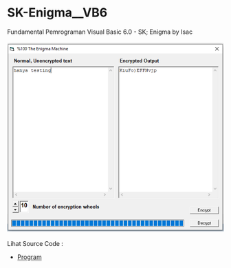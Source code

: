 # SK-Enigma__VB6
Fundamental Pemrograman Visual Basic 6.0 - SK; Enigma by Isac<br><br>
<img src="https://github.com/RizkyKhapidsyah/SK-Enigma__VB6/blob/main/result/001.PNG"><br><br>
Lihat Source Code : <br>
- <a href="https://github.com/RizkyKhapidsyah/SK-Enigma__VB6/blob/main/frmEnigma.frm">Program</a>
